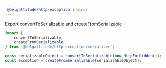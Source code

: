 ```yaml
---
'@belgattitude/http-exception': minor
---
```


Export convertToSerializable and createFromSerializable

```typescript
import { 
    convertToSerializable, 
    createFromSerializable 
} from '@belgattitude/http-exception/serializer';

const serializableObject = convertToSerializable(new HttpForbidden()); 
const exception = createFromSerializable(serializableObject);
```

